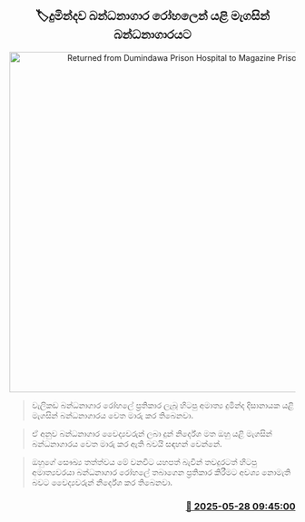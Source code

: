 <p align='center'><b><h2 align='center' title='Returned from Dumindawa Prison Hospital to Magazine Prison'>🏷දුමින්දව බන්ධනාගා​ර රෝහලෙන් යළි මැගසින් බන්ධනාගාරය​ට</h2></b></p>
<p align='center'><img src='https://helakuru.sgp1.cdn.digitaloceanspaces.com/esana/images/lib/duminda-dissanayake-archived.jpg' width='600' alt='Returned from Dumindawa Prison Hospital to Magazine Prison'></p>

> වැලිකඩ බන්ධනාගාර රෝහලේ ප්‍රතිකාර ලැබූ හිටපු අමාත්‍ය දුමින්ද දිසානායක යළි මැගසින් බන්ධනාගාරය වෙත මාරු කර තිබෙනවා.

> ඒ අනුව බන්ධනාගාර වෛද්‍යවරුන් ලබා දුන් නිර්දේශ මත ඔහු යළි මැගසින් බන්ධනාගාරය වෙත මාරු කර ඇති බවයි සඳහන් වෙන්නේ.

> ඔහුගේ සෞඛ්‍ය තත්ත්වය මේ වනවිට යහපත් බැවින් තවදුරටත් හිටපු අමාත්‍යවරයා බන්ධනාගාර රෝහ​ලේ තබාගෙන ප්‍රතිකාර කිරීමට අවශ්‍ය නොමැති බවට වෛද්‍යවරුන් නිර්දේශ කර තිබෙනවා.



<h3 align='right'><a href='https://www.helakuru.lk/esana/p/110482/'>📅 2025-05-28 09:45:00</a></h3>
